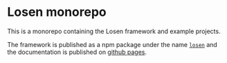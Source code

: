 # Losen monorepo

This is a monorepo containing the Losen framework and example projects.

The framework is published as a npm package under the name [`losen`](https://www.npmjs.com/package/losen) and the documentation is published on [github pages](https://DirektoratetForByggkvalitet.github.io/losen).

